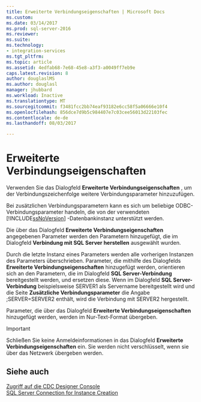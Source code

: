 ```yaml
---
title: Erweiterte Verbindungseigenschaften | Microsoft Docs
ms.custom: 
ms.date: 03/14/2017
ms.prod: sql-server-2016
ms.reviewer: 
ms.suite: 
ms.technology:
- integration-services
ms.tgt_pltfrm: 
ms.topic: article
ms.assetid: 4edfab68-7e68-45e8-a3f3-a0049ff7eb9e
caps.latest.revision: 8
author: douglaslMS
ms.author: douglasl
manager: jhubbard
ms.workload: Inactive
ms.translationtype: MT
ms.sourcegitcommit: f3481fcc2bb74eaf93182e6cc58f5a06666e10f4
ms.openlocfilehash: 856dce7d9b5c984407e7c03cee56013d22103fec
ms.contentlocale: de-de
ms.lasthandoff: 08/03/2017

---
```

# <a name="advanced-connection-properties"></a>Erweiterte Verbindungseigenschaften
  Verwenden Sie das Dialogfeld **Erweiterte Verbindungseigenschaften** , um der Verbindungszeichenfolge weitere Verbindungsparameter hinzuzufügen.  
  
 Bei zusätzlichen Verbindungsparametern kann es sich um beliebige ODBC-Verbindungsparameter handeln, die von der verwendeten [!INCLUDE[ssNoVersion](../../includes/ssnoversion-md.md)] -Datenbankinstanz unterstützt werden.  
  
 Die über das Dialogfeld **Erweiterte Verbindungseigenschaften** angegebenen Parameter werden den Parametern hinzugefügt, die im Dialogfeld **Verbindung mit SQL Server herstellen** ausgewählt wurden.  
  
 Durch die letzte Instanz eines Parameters werden alle vorherigen Instanzen des Parameters überschrieben. Parameter, die mithilfe des Dialogfelds **Erweiterte Verbindungseigenschaften** hinzugefügt werden, orientieren sich an den Parametern, die im Dialogfeld **SQL Server-Verbindung** bereitgestellt werden, und ersetzen diese. Wenn im Dialogfeld **SQL Server-Verbindung** beispielsweise SERVER1 als Servername bereitgestellt wird und die Seite **Zusätzliche Verbindungsparameter** die Angabe ;SERVER=SERVER2 enthält, wird die Verbindung mit SERVER2 hergestellt.  
  
 Parameter, die über das Dialogfeld **Erweiterte Verbindungseigenschaften** hinzugefügt werden, werden im Nur-Text-Format übergeben.  
  
> [!IMPORTANT]  
>  Schließen Sie keine Anmeldeinformationen in das Dialogfeld **Erweiterte Verbindungseigenschaften** ein. Sie werden nicht verschlüsselt, wenn sie über das Netzwerk übergeben werden.  
  
## <a name="see-also"></a>Siehe auch  
 [Zugriff auf die CDC Designer Console](../../integration-services/change-data-capture/access-the-cdc-designer-console.md)   
 [SQL Server Connection for Instance Creation](../../integration-services/change-data-capture/sql-server-connection-for-instance-creation.md)  
  
  

